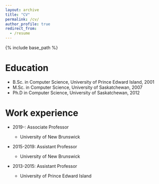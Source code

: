 ```yaml
---
layout: archive
title: "CV"
permalink: /cv/
author_profile: true
redirect_from:
  - /resume
---
```


{% include base_path %}

Education
======
* B.Sc. in Computer Science, University of Prince Edward Island, 2001
* M.Sc. in Computer Science, University of Saskatchewan, 2007
* Ph.D in Computer Science, University of Saskatchewan, 2012

Work experience
======
* 2019-: Associate Professor
  * University of New Brunswick

* 2015-2019: Assistant Professor
  * University of New Brunswick

* 2013-2015: Assistant Professor
  * University of Prince Edward Island

